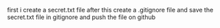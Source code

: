 first i create a secret.txt file 
after this create a .gitignore file and save the secret.txt file in gitignore and push the file on github 
